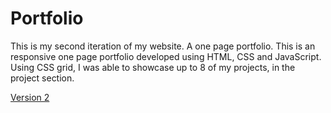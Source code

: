 # Portfolio
This is my second iteration of my website. A one page portfolio. This is an responsive one page portfolio developed using HTML, CSS and JavaScript. Using CSS grid, I was able to showcase up to 8 of my projects, in the project section. 

[Version 2](http://v2.ngbrandon.com)



